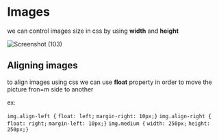 # Images

we can control images size in css by using **width** and **height**

![Screenshot (103)](https://user-images.githubusercontent.com/70090232/93694390-e4cfde80-fb13-11ea-8016-a4ab65ee64d3.png)


## Aligning images

to align images using css we can use **float** property in order to move the picture fron=m side to another

ex: 

`img.align-left {`
`float: left;`
`margin-right: 10px;}`
`img.align-right {`
`float: right;`
`margin-left: 10px;}`
`img.medium {`
`width: 250px;`
`height: 250px;}`


